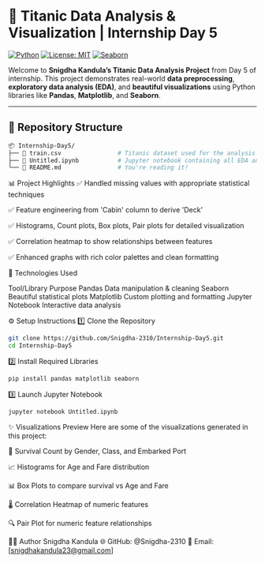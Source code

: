# 🚢 Titanic Data Analysis & Visualization | Internship Day 5

[![Python](https://img.shields.io/badge/Python-3.10-blue?logo=python)](https://www.python.org/)
[![License: MIT](https://img.shields.io/badge/License-MIT-green.svg)](https://opensource.org/licenses/MIT)
[![Seaborn](https://img.shields.io/badge/Seaborn-Visualization-orange)](https://seaborn.pydata.org/)

Welcome to **Snigdha Kandula’s Titanic Data Analysis Project** from Day 5 of  internship. This project demonstrates real-world **data preprocessing**, **exploratory data analysis (EDA)**, and **beautiful visualizations** using Python libraries like **Pandas**, **Matplotlib**, and **Seaborn**.

---

## 📁 Repository Structure

```bash
📦 Internship-Day5/
├── 📄 train.csv                # Titanic dataset used for the analysis
├── 📓 Untitled.ipynb           # Jupyter notebook containing all EDA and visualization code
└── 📄 README.md                # You're reading it!
```

📊 Project Highlights
✅ Handled missing values with appropriate statistical techniques

✅ Feature engineering from 'Cabin' column to derive 'Deck'

✅ Histograms, Count plots, Box plots, Pair plots for detailed visualization

✅ Correlation heatmap to show relationships between features

✅ Enhanced graphs with rich color palettes and clean formatting

📌 Technologies Used

Tool/Library	            Purpose
Pandas	                  Data manipulation & cleaning
Seaborn	                  Beautiful statistical plots
Matplotlib              	Custom plotting and formatting
Jupyter Notebook        	Interactive data analysis

⚙️ Setup Instructions
1️⃣ Clone the Repository
```bash
git clone https://github.com/Snigdha-2310/Internship-Day5.git
cd Internship-Day5
```

2️⃣ Install Required Libraries
```bash
pip install pandas matplotlib seaborn

```
3️⃣ Launch Jupyter Notebook
```bash
jupyter notebook Untitled.ipynb
```
✨ Visualizations Preview
Here are some of the visualizations generated in this project:

🎯 Survival Count by Gender, Class, and Embarked Port

📈 Histograms for Age and Fare distribution

📊 Box Plots to compare survival vs Age and Fare

🌡️ Correlation Heatmap of numeric features

🔍 Pair Plot for numeric feature relationships


🙋‍♀️ Author
Snigdha Kandula
🌐 GitHub: @Snigdha-2310
📧 Email: [snigdhakandula23@gmail.com]



